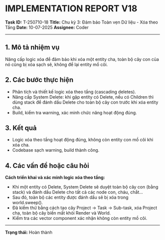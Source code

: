 # IMPLEMENTATION REPORT V18

**Task ID:** T-250710-18
**Title:** Chu kỳ 3: Đảm bảo Toàn vẹn Dữ liệu - Xóa theo Tầng
**Date:** 10-07-2025
**Assignee:** Coder

---

## 1. Mô tả nhiệm vụ

Nâng cấp logic xóa để đảm bảo khi xóa một entity cha, toàn bộ cây con của nó cũng bị xóa sạch sẽ, không để lại entity mồ côi.

## 2. Các bước thực hiện

- Phân tích và thiết kế logic xóa theo tầng (cascading deletes).
- Nâng cấp System Delete: khi gặp entity có Delete, nếu có Children thì dùng stack để đánh dấu Delete cho toàn bộ cây con trước khi xóa entity cha.
- Build, kiểm tra warning, xác minh chức năng hoạt động đúng.

## 3. Kết quả

- Logic xóa theo tầng hoạt động đúng, không còn entity con mồ côi khi xóa cha.
- Codebase sạch warning, build thành công.

## 4. Các vấn đề hoặc câu hỏi

**Cách triển khai và xác minh logic xóa theo tầng:**
- Khi một entity có Delete, System Delete sẽ duyệt toàn bộ cây con (bằng stack) và đánh dấu Delete cho tất cả các node con, cháu, chắt...
- Sau đó, toàn bộ các entity được đánh dấu sẽ bị xóa trong world.sweep().
- Đã kiểm thử bằng cách tạo cây Project → Task → Sub-task, xóa Project cha, toàn bộ cây biến mất khỏi Render và World.
- Kiểm tra các vector component xác nhận không còn entity mồ côi.

---

**Trạng thái:** Hoàn thành 